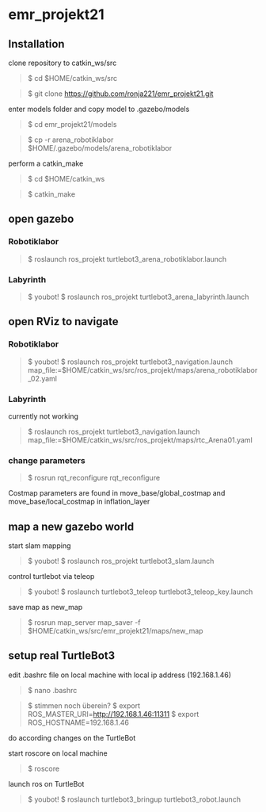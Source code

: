# emr_projekt21

## Installation

clone repository to catkin_ws/src

 >$ cd $HOME/catkin_ws/src

 >$ git clone https://github.com/ronja221/emr_projekt21.git

enter models folder and copy model to .gazebo/models

>$ cd emr_projekt21/models

>$ cp -r arena_robotiklabor $HOME/.gazebo/models/arena_robotiklabor

perform a catkin_make

>$ cd $HOME/catkin_ws

>$ catkin_make

## open gazebo
### Robotiklabor

>$ roslaunch ros_projekt turtlebot3_arena_robotiklabor.launch

### Labyrinth
>$ youbot!
>$ roslaunch ros_projekt turtlebot3_arena_labyrinth.launch

## open RViz to navigate
### Robotiklabor

>$ youbot!
>$ roslaunch ros_projekt turtlebot3_navigation.launch map_file:=$HOME/catkin_ws/src/ros_projekt/maps/arena_robotiklabor_02.yaml

### Labyrinth

currently not working

>$ roslaunch ros_projekt turtlebot3_navigation.launch map_file:=$HOME/catkin_ws/src/ros_projekt/maps/rtc_Arena01.yaml

### change parameters

>$ rosrun rqt_reconfigure rqt_reconfigure

Costmap parameters are found in move_base/global_costmap and move_base/local_costmap in inflation_layer

## map a new gazebo world

start slam mapping

>$ youbot!
>$ roslaunch ros_projekt turtlebot3_slam.launch

control turtlebot via teleop

>$ youbot!
>$ roslaunch turtlebot3_teleop turtlebot3_teleop_key.launch

save map as new_map

>$ rosrun map_server map_saver -f \$HOME/catkin_ws/src/emr_projekt21/maps/new_map

## setup real TurtleBot3

edit .bashrc file on local machine with local ip address (192.168.1.46)

>$ nano .bashrc

>$ stimmen noch überein?
>$ export ROS_MASTER_URI=http://192.168.1.46:11311
>$ export ROS_HOSTNAME=192.168.1.46

do according changes on the TurtleBot

start roscore on local machine

>$ roscore

launch ros on TurtleBot
>$ youbot!
>$ roslaunch turtlebot3_bringup turtlebot3_robot.launch
